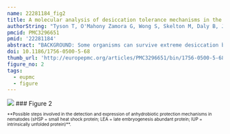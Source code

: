 ```yaml
---
name: 22281184_fig2
title: A molecular analysis of desiccation tolerance mechanisms in the anhydrobiotic nematode Panagrolaimus superbus using expressed sequenced tags.
authorString: "Tyson T, O'Mahony Zamora G, Wong S, Skelton M, Daly B, Jones JT, Mulvihill ED, Elsworth B, Phillips M, Blaxter M, Burnell AM."
pmcid: PMC3296651
pmid: '22281184'
abstract: "BACKGROUND: Some organisms can survive extreme desiccation by entering into a state of suspended animation known as anhydrobiosis. Panagrolaimus superbus is a free-living anhydrobiotic nematode that can survive rapid environmental desiccation. The mechanisms that P. superbus uses to combat the potentially lethal effects of cellular dehydration may include the constitutive and inducible expression of protective molecules, along with behavioural and/or morphological adaptations that slow the rate of cellular water loss. In addition, inducible repair and revival programmes may also be required for successful rehydration and recovery from anhydrobiosis. RESULTS: To identify constitutively expressed candidate anhydrobiotic genes we obtained 9,216 ESTs from an unstressed mixed stage population of P. superbus. We derived 4,009 unigenes from these ESTs. These unigene annotations and sequences can be accessed at http://www.nematodes.org/nembase4/species_info.php?species=PSC. We manually annotated a set of 187 constitutively expressed candidate anhydrobiotic genes from P. superbus. Notable among those is a putative lineage expansion of the lea (late embryogenesis abundant) gene family. The most abundantly expressed sequence was a member of the nematode specific sxp/ral-2 family that is highly expressed in parasitic nematodes and secreted onto the surface of the nematodes' cuticles. There were 2,059 novel unigenes (51.7% of the total), 149 of which are predicted to encode intrinsically disordered proteins lacking a fixed tertiary structure. One unigene may encode an exo-β-1,3-glucanase (GHF5 family), most similar to a sequence from Phytophthora infestans. GHF5 enzymes have been reported from several species of plant parasitic nematodes, with horizontal gene transfer (HGT) from bacteria proposed to explain their evolutionary origin. This P. superbus sequence represents another possible HGT event within the Nematoda. The expression of five of the 19 putative stress response genes tested was upregulated in response to desiccation. These were the antioxidants glutathione peroxidase, dj-1 and 1-Cys peroxiredoxin, an shsp sequence and an lea gene. CONCLUSIONS: P. superbus appears to utilise a strategy of combined constitutive and inducible gene expression in preparation for entry into anhydrobiosis. The apparent lineage expansion of lea genes, together with their constitutive and inducible expression, suggests that LEA3 proteins are important components of the anhydrobiotic protection repertoire of P. superbus."
doi: 10.1186/1756-0500-5-68
thumb_url: 'http://europepmc.org/articles/PMC3296651/bin/1756-0500-5-68-2.gif'
figure_no: 2
tags:
  - eupmc
  - figure
---
```

<img src='http://europepmc.org/articles/PMC3296651/bin/1756-0500-5-68-2.jpg' style='max-height: 300px'>
### Figure 2
<p style='font-size: 10px;'>**Possible steps involved in the detection and expression of anhydrobiotic protection mechanisms in nematodes (sHSP = small heat shock protein; LEA = late embryogenesis abundant protein; IUP = intrinsically unfolded protein)**.</p>